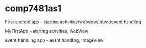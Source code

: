 # comp7481as1
First android app - starting activities/webview/intent/event handling

MyFirstApp - starting activities, WebView

event_handling_app - event handling, ImageView

